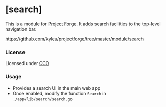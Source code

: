 <!--- Content managed by Project Forge, see [projectforge.md] for details. -->
# [search]

This is a module for [Project Forge](https://projectforge.dev). It adds search facilities to the top-level navigation bar.

https://github.com/kyleu/projectforge/tree/master/module/search

### License

Licensed under [CC0](https://creativecommons.org/publicdomain/zero/1.0)

### Usage

- Provides a search UI in the main web app
- Once enabled, modify the function `Search` in `./app/lib/search/search.go`
